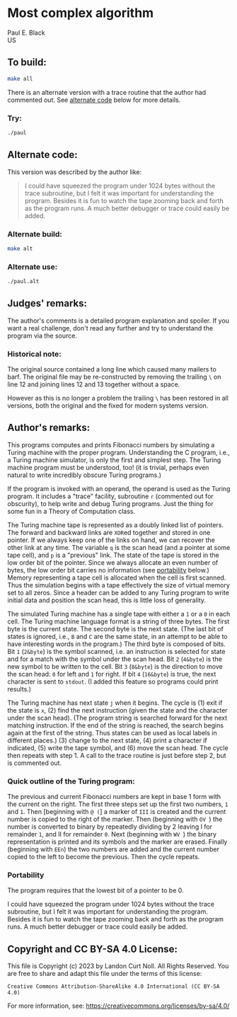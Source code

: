 # Most complex algorithm

Paul E. Black\
US


## To build:

```sh
make all
```

There is an alternate version with a trace routine that the author had commented
out. See [alternate code](#alternate-code) below for more details.


### Try:

```sh
./paul
```


## Alternate code:

This version was described by the author like:

> I could have squeezed the program under 1024 bytes without the
trace subroutine, but I felt it was important for understanding
the program.  Besides it is fun to watch the tape zooming back
and forth as the program runs.  A much better debugger or trace
could easily be added.


### Alternate build:

```sh
make alt
```

### Alternate use:

```sh
./paul.alt
```


## Judges' remarks:

The author's comments is a detailed program explanation and spoiler.  If you
want a real challenge, don't read any further and try to understand the program
via the source.

### Historical note:

The original source contained a long line which caused many mailers to barf.
The original file may be re-constructed by removing the trailing `\` on line 12
and joining lines 12 and 13 together without a space.

However as this is no longer a problem the trailing `\` has been restored in all
versions, both the original and the fixed for modern systems version.


## Author's remarks:

This programs computes and prints Fibonacci numbers by
simulating a Turing machine with the proper program.
Understanding the C program, i.e., a Turing machine simulator,
is only the first and simplest step.  The Turing machine
program must be understood, too!  (it is trivial, perhaps even
natural to write incredibly obscure Turing programs.)

If the program is invoked with an operand, the operand is used
as the Turing program.  It includes a "trace" facility,
subroutine `r` (commented out for obscurity), to help write and
debug Turing programs.  Just the thing for some fun in a Theory
of Computation class.

The Turing machine tape is represented as a doubly linked list
of pointers.  The forward and backward links are `XOR`ed together
and stored in one pointer.  If we always keep one of the links
on hand, we can recover the other link at any time.  The
variable `q` is the scan head (and a pointer at some tape cell),
and `p` is a "previous" link.  The state of the tape is stored in
the low order bit of the pointer.  Since we always allocate an
even number of bytes, the low order bit carries no information
(see [portability](#portability) below.) Memory representing a tape cell is
allocated when the cell is first scanned.  Thus the simulation
begins with a tape effectively the size of virtual memory set
to all zeros.  Since a header can be added to any Turing
program to write initial data and position the scan head, this
is little loss of generality.

The simulated Turing machine has a single tape with either a `1`
or a `0` in each cell.  The Turing machine language format is a
string of three bytes.  The first byte is the current state.
The second byte is the next state.  (The last bit of states is
ignored, i.e., `B` and `C` are the same state, in an attempt to be
able to have interesting words in the program.)  The third byte
is composed of bits.  Bit `1` (`2&byte`) is the symbol scanned,
i.e. an instruction is selected for state and for a match with
the symbol under the scan head.  Bit `2` (`4&byte`) is the new
symbol to be written to the cell.  Bit `3` (`8&byte`) is the
direction to move the scan head: `0` for left and `1` for right.
If bit `4` (`16&byte`) is true, the next character is sent to
`stdout`.  (I added this feature so programs could print
results.)

The Turing machine has next state `j` when it begins.  The
cycle is (1) exit if the state is `x`, (2) find the next
instruction (given the state and the character under the scan
head).  (The program string is searched forward for the next
matching instruction.  If the end of the string is reached, the
search begins again at the first of the string.  Thus states
can be used as local labels in different places.)  (3) change to
the next state, (4) print a character if indicated, (5) write the
tape symbol, and (6) move the scan head.  The cycle then repeats
with step 1.  A call to the trace routine is just before step
2, but is commented out.

### Quick outline of the Turing program:

The previous and current Fibonacci numbers are kept in base
1 form with the current on the right.  The first three
steps set up the first two numbers, `1` and `1`.  Then
[beginning with `@ (`] a marker of `III` is created and
the current number is copied to the right of the
marker.  Then (beginning with `OV `) the number is
converted to binary by repeatedly dividing by 2 leaving I
for remainder `1`, and II for remainder `0`.  Next
(beginning with `WV `) the binary representation is
printed and its symbols and the marker are erased.
Finally (beginning with `EEn`) the two numbers are
added and the current number copied to the left to
become the previous.  Then the cycle repeats.


### Portability

The program requires that the lowest bit of a pointer to be 0.

I could have squeezed the program under 1024 bytes without the
trace subroutine, but I felt it was important for understanding
the program.  Besides it is fun to watch the tape zooming back
and forth as the program runs.  A much better debugger or trace
could easily be added.


## Copyright and CC BY-SA 4.0 License:

This file is Copyright (c) 2023 by Landon Curt Noll.  All Rights Reserved.
You are free to share and adapt this file under the terms of this license:

    Creative Commons Attribution-ShareAlike 4.0 International (CC BY-SA 4.0)

For more information, see: https://creativecommons.org/licenses/by-sa/4.0/
